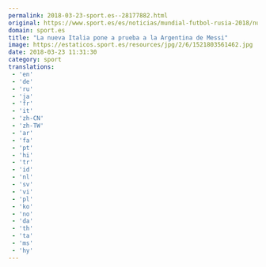 ```yaml
---
permalink: 2018-03-23-sport.es--28177882.html
original: https://www.sport.es/es/noticias/mundial-futbol-rusia-2018/nueva-italia-pone-prueba-argentina-messi-6710877?utm_source=rss-noticias&utm_medium=feed&utm_campaign=mundial-futbol-rusia-2018
domain: sport.es
title: "La nueva Italia pone a prueba a la Argentina de Messi"
image: https://estaticos.sport.es/resources/jpg/2/6/1521803561462.jpg
date: 2018-03-23 11:31:30
category: sport
translations: 
 - 'en'
 - 'de'
 - 'ru'
 - 'ja'
 - 'fr'
 - 'it'
 - 'zh-CN'
 - 'zh-TW'
 - 'ar'
 - 'fa'
 - 'pt'
 - 'hi'
 - 'tr'
 - 'id'
 - 'nl'
 - 'sv'
 - 'vi'
 - 'pl'
 - 'ko'
 - 'no'
 - 'da'
 - 'th'
 - 'ta'
 - 'ms'
 - 'hy'
---
```


